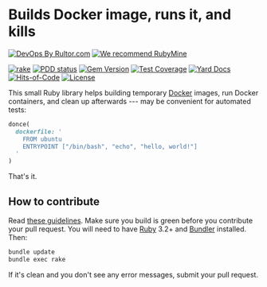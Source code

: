 # Builds Docker image, runs it, and kills

[![DevOps By Rultor.com](http://www.rultor.com/b/yegor256/donce)](http://www.rultor.com/p/yegor256/donce)
[![We recommend RubyMine](https://www.elegantobjects.org/rubymine.svg)](https://www.jetbrains.com/ruby/)

[![rake](https://github.com/yegor256/donce/actions/workflows/rake.yml/badge.svg)](https://github.com/yegor256/donce/actions/workflows/rake.yml)
[![PDD status](http://www.0pdd.com/svg?name=yegor256/donce)](http://www.0pdd.com/p?name=yegor256/donce)
[![Gem Version](https://badge.fury.io/rb/donce.svg)](http://badge.fury.io/rb/donce)
[![Test Coverage](https://img.shields.io/codecov/c/github/yegor256/donce.svg)](https://codecov.io/github/yegor256/donce?branch=master)
[![Yard Docs](http://img.shields.io/badge/yard-docs-blue.svg)](http://rubydoc.info/github/yegor256/donce/master/frames)
[![Hits-of-Code](https://hitsofcode.com/github/yegor256/donce)](https://hitsofcode.com/view/github/yegor256/donce)
[![License](https://img.shields.io/badge/license-MIT-green.svg)](https://github.com/yegor256/donce/blob/master/LICENSE.txt)

This small Ruby library helps building temporary [Docker]
images, run Docker containers, and clean up afterwards --- may be
convenient for automated tests:

```ruby
donce(
  dockerfile: '
    FROM ubuntu
    ENTRYPOINT ["/bin/bash", "echo", "hello, world!"]
  '
)
```

That's it.

## How to contribute

Read
[these guidelines](https://www.yegor256.com/2014/04/15/github-guidelines.html).
Make sure you build is green before you contribute
your pull request. You will need to have
[Ruby](https://www.ruby-lang.org/en/) 3.2+ and
[Bundler](https://bundler.io/) installed. Then:

```bash
bundle update
bundle exec rake
```

If it's clean and you don't see any error messages, submit your pull request.

[Docker]: https://www.docker.com/
